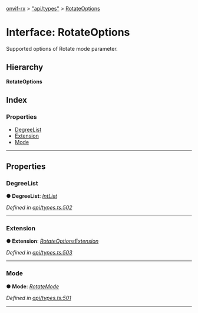 [onvif-rx](../README.md) > ["api/types"](../modules/_api_types_.md) > [RotateOptions](../interfaces/_api_types_.rotateoptions.md)

# Interface: RotateOptions

Supported options of Rotate mode parameter.

## Hierarchy

**RotateOptions**

## Index

### Properties

* [DegreeList](_api_types_.rotateoptions.md#degreelist)
* [Extension](_api_types_.rotateoptions.md#extension)
* [Mode](_api_types_.rotateoptions.md#mode)

---

## Properties

<a id="degreelist"></a>

###  DegreeList

**● DegreeList**: *[IntList](_api_types_.intlist.md)*

*Defined in [api/types.ts:502](https://github.com/patrickmichalina/onvif-rx/blob/d62cee9/src/api/types.ts#L502)*

___
<a id="extension"></a>

###  Extension

**● Extension**: *[RotateOptionsExtension](_api_types_.rotateoptionsextension.md)*

*Defined in [api/types.ts:503](https://github.com/patrickmichalina/onvif-rx/blob/d62cee9/src/api/types.ts#L503)*

___
<a id="mode"></a>

###  Mode

**● Mode**: *[RotateMode](../enums/_api_types_.rotatemode.md)*

*Defined in [api/types.ts:501](https://github.com/patrickmichalina/onvif-rx/blob/d62cee9/src/api/types.ts#L501)*

___

